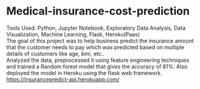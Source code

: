 # Medical-insurance-cost-prediction
Tools Used: Python, Jupyter Notebook, Exploratory Data Analysis, Data Visualization, Machine Learning, Flask, Heroku(Paas) </br>
The goal of this project was to help business predict the insurance amount that the customer needs to pay which was predicted based on multiple details of customers  like age, bmi, etc.. </br>
Analyzed the data, preprocessed it using feature engineering techniques and trained a Random forest model that gives the accuracy of 81%. Also deployed the model in Heroku using the flask web framework. </br>
https://insurancepredict-api.herokuapp.com/
